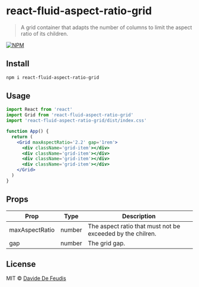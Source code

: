 # react-fluid-aspect-ratio-grid

> A grid container that adapts the number of columns to limit the aspect ratio of its children.

[![NPM](https://img.shields.io/npm/v/react-fluid-aspect-ratio-grid.svg)](https://www.npmjs.com/package/react-fluid-aspect-ratio-grid)

## Install

```bash
npm i react-fluid-aspect-ratio-grid
```

## Usage

```jsx
import React from 'react'
import Grid from 'react-fluid-aspect-ratio-grid'
import 'react-fluid-aspect-ratio-grid/dist/index.css'

function App() {
  return (
    <Grid maxAspectRatio='2.2' gap='1rem'>
      <div className='grid-item'></div>
      <div className='grid-item'></div>
      <div className='grid-item'></div>
      <div className='grid-item'></div>
    </Grid>
  )
}
```

## Props

| Prop           | Type             | Description                                                |
| -------------- | ---------------- | ---------------------------------------------------------- |
| maxAspectRatio | number           | The aspect ratio that must not be exceeded by the chilren. |
| gap            | number           | The grid gap.                                              |

## License

MIT © [Davide De Feudis](https://github.com/DavideDeFeudis)

